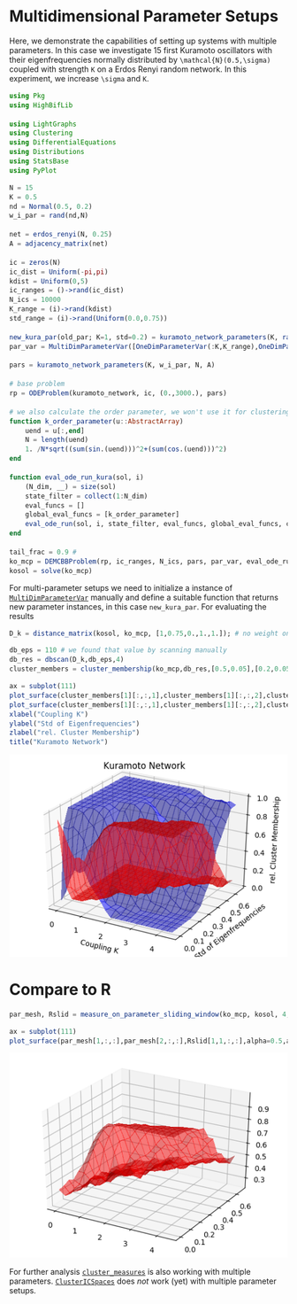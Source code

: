 # Multidimensional Parameter Setups

Here, we demonstrate the capabilities of setting up systems with multiple parameters. In this case we investigate 15 first Kuramoto oscillators with their eigenfrequencies normally distributed by ``\mathcal{N}(0.5,\sigma)`` coupled with strength ``K`` on a Erdos Renyi random network. In this experiment, we increase ``\sigma`` and ``K``.


```julia
using Pkg
using HighBifLib

using LightGraphs
using Clustering
using DifferentialEquations
using Distributions
using StatsBase
using PyPlot
```

```julia
N = 15
K = 0.5
nd = Normal(0.5, 0.2)
w_i_par = rand(nd,N)

net = erdos_renyi(N, 0.25)
A = adjacency_matrix(net)

ic = zeros(N)
ic_dist = Uniform(-pi,pi)
kdist = Uniform(0,5)
ic_ranges = ()->rand(ic_dist)
N_ics = 10000
K_range = (i)->rand(kdist)
std_range = (i)->rand(Uniform(0.0,0.75))

new_kura_par(old_par; K=1, std=0.2) = kuramoto_network_parameters(K, rand(Normal(0.5, std), N), N, A)
par_var = MultiDimParameterVar([OneDimParameterVar(:K,K_range),OneDimParameterVar(:std,std_range)], new_kura_par)    

pars = kuramoto_network_parameters(K, w_i_par, N, A)

# base problem
rp = ODEProblem(kuramoto_network, ic, (0.,3000.), pars)

# we also calculate the order parameter, we won't use it for clustering, but we'll use it as a check
function k_order_parameter(u::AbstractArray)
    uend = u[:,end]
    N = length(uend)
    1. /N*sqrt((sum(sin.(uend)))^2+(sum(cos.(uend)))^2)
end

function eval_ode_run_kura(sol, i)
    (N_dim, __) = size(sol)
    state_filter = collect(1:N_dim)
    eval_funcs = []
    global_eval_funcs = [k_order_parameter]
    eval_ode_run(sol, i, state_filter, eval_funcs, global_eval_funcs, cyclic_setback=true)
end

tail_frac = 0.9 #
ko_mcp = DEMCBBProblem(rp, ic_ranges, N_ics, pars, par_var, eval_ode_run_kura, tail_frac)
kosol = solve(ko_mcp)
```
For multi-parameter setups we need to initialize a instance of [`MultiDimParameterVar`](@ref) manually and define a suitable function that returns new parameter instances, in this case `new_kura_par`. For evaluating the results

```julia
D_k = distance_matrix(kosol, ko_mcp, [1,0.75,0.,1.,1.]); # no weight on the order_parameter and kl div
```

```julia
db_eps = 110 # we found that value by scanning manually
db_res = dbscan(D_k,db_eps,4)
cluster_members = cluster_membership(ko_mcp,db_res,[0.5,0.05],[0.2,0.05]);
```

```julia
ax = subplot(111)
plot_surface(cluster_members[1][:,:,1],cluster_members[1][:,:,2],cluster_members[2][:,:,2],alpha=0.5,antialiased=false,color="red")
plot_surface(cluster_members[1][:,:,1],cluster_members[1][:,:,2],cluster_members[2][:,:,1],alpha=0.5,antialiased=false,color="blue")
xlabel("Coupling K")
ylabel("Std of Eigenfrequencies")
zlabel("rel. Cluster Membership")
title("Kuramoto Network")
```

![png](img/md_output_6_0.png)

# Compare to R

```julia
par_mesh, Rslid = measure_on_parameter_sliding_window(ko_mcp, kosol, 4, [0.5,0.05],[0.2,0.05]);
```
```julia
ax = subplot(111)
plot_surface(par_mesh[1,:,:],par_mesh[2,:,:],Rslid[1,1,:,:],alpha=0.5,antialiased=false,color="red")
```

![png](img/md_output_9_0.png)

For further analysis [`cluster_measures`](@ref) is also working with multiple parameters. [`ClusterICSpaces`](@ref) does _not_ work (yet) with multiple parameter setups.
